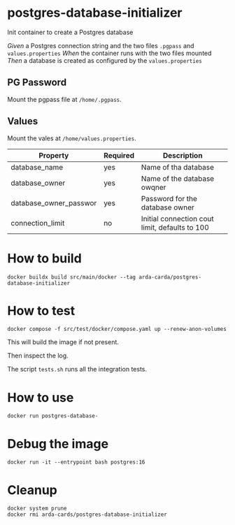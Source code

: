 # postgres-database-initializer

Init container to create a Postgres database

*Given* a Postgres connection string and the two files `.pgpass` and `values.properties`
*When* the container runs with the two files mounted
*Then* a database is created as configured by the `values.properties`


## PG Password

Mount the pgpass file at `/home/.pgpass`.

## Values

Mount the vales at `/home/values.properties`.

 Property               | Required | Description                                    
------------------------|----------|------------------------------------------------
 database_name          | yes      | Name of tha database                           
 database_owner         | yes      | Name of the database owqner                    
 database_owner_passwor | yes      | Password for the database owner                
 connection_limit       | no       | Initial connection cout limit, defaults to 100 

# How to build

```shell
docker buildx build src/main/docker --tag arda-carda/postgres-database-initializer
```

# How to test

```shell
docker compose -f src/test/docker/compose.yaml up --renew-anon-volumes
```

This will build the image if not present.

Then inspect the log.

The script `tests.sh` runs all the integration tests.

# How to use

```shell
docker run postgres-database-
```

# Debug the image

```shell
docker run -it --entrypoint bash postgres:16
```

# Cleanup

```shell
docker system prune
docker rmi arda-cards/postgres-database-initializer
```
